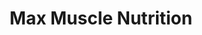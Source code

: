---
title: "Max Muscle Nutrition"
url: /denver/max-muscle-nutrition/
shop: nutrition supplements
---